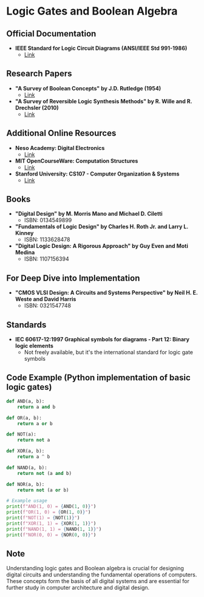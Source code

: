 # Logic Gates and Boolean Algebra

## Official Documentation
- **IEEE Standard for Logic Circuit Diagrams (ANSI/IEEE Std 991-1986)**
  - [Link](https://ieeexplore.ieee.org/document/26638)

## Research Papers
- **"A Survey of Boolean Concepts" by J.D. Rutledge (1954)**
  - [Link](https://ieeexplore.ieee.org/document/5059133)
- **"A Survey of Reversible Logic Synthesis Methods" by R. Wille and R. Drechsler (2010)**
  - [Link](https://ieeexplore.ieee.org/document/5429132)

## Additional Online Resources
- **Neso Academy: Digital Electronics**
  - [Link](https://www.youtube.com/playlist?list=PLBlnK6fEyqRjMH3mWf6kwqiTbT798eAOm)
- **MIT OpenCourseWare: Computation Structures**
  - [Link](https://ocw.mit.edu/courses/6-004-computation-structures-spring-2017/)
- **Stanford University: CS107 - Computer Organization & Systems**
  - [Link](https://web.stanford.edu/class/cs107/)

## Books
- **"Digital Design" by M. Morris Mano and Michael D. Ciletti**
  - ISBN: 0134549899
- **"Fundamentals of Logic Design" by Charles H. Roth Jr. and Larry L. Kinney**
  - ISBN: 1133628478
- **"Digital Logic Design: A Rigorous Approach" by Guy Even and Moti Medina**
  - ISBN: 1107156394

## For Deep Dive into Implementation
- **"CMOS VLSI Design: A Circuits and Systems Perspective" by Neil H. E. Weste and David Harris**
  - ISBN: 0321547748

## Standards
- **IEC 60617-12:1997 Graphical symbols for diagrams - Part 12: Binary logic elements**
  - Not freely available, but it's the international standard for logic gate symbols

## Code Example (Python implementation of basic logic gates)
```python
def AND(a, b):
    return a and b

def OR(a, b):
    return a or b

def NOT(a):
    return not a

def XOR(a, b):
    return a ^ b

def NAND(a, b):
    return not (a and b)

def NOR(a, b):
    return not (a or b)

# Example usage
print(f"AND(1, 0) = {AND(1, 0)}")
print(f"OR(1, 0) = {OR(1, 0)}")
print(f"NOT(1) = {NOT(1)}")
print(f"XOR(1, 1) = {XOR(1, 1)}")
print(f"NAND(1, 1) = {NAND(1, 1)}")
print(f"NOR(0, 0) = {NOR(0, 0)}")
```

## Note
Understanding logic gates and Boolean algebra is crucial for designing digital circuits and understanding the fundamental operations of computers. These concepts form the basis of all digital systems and are essential for further study in computer architecture and digital design.
